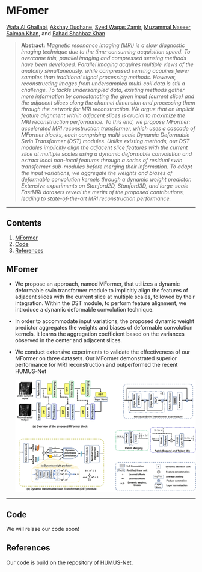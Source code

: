 # MFomer

[Wafa Al Ghallabi](https://github.com/wafaAlghallabi),
[Akshay Dudhane](https://github.com/akshaydudhane16),
[Syed Waqas Zamir](https://scholar.google.es/citations?user=WNGPkVQAAAAJ&hl=en),
[Muzammal Naseer](https://scholar.google.ch/citations?user=tM9xKA8AAAAJ&hl=en),
[Salman Khan](https://salman-h-khan.github.io),
and [Fahad Shahbaz Khan](https://scholar.google.es/citations?user=zvaeYnUAAAAJ&hl=en) 

> **Abstract:** *Magnetic resonance imaging (MRI) is a slow diagnostic imaging technique due to the time-consuming acquisition speed. To overcome this, parallel imaging and compressed sensing methods have been developed. Parallel imaging acquires multiple views of the anatomy simultaneously, while compressed sensing acquires fewer samples than traditional signal processing methods. However, reconstructing images from undersampled multi-coil data is still a challenge. To tackle undersampled data, existing methods gather more information by concatenating the given input (current slice) and the adjacent slices along the channel dimension and processing them through the network for MRI reconstruction. We argue that an implicit feature alignment within adjacent slices is crucial to maximize the MRI reconstruction performance. To this end, we propose MFormer: accelerated MRI reconstruction transformer, which uses a cascade of MFormer blocks, each comprising multi-scale Dynamic Deformable Swin Transformer (DST) modules. Unlike existing methods, our DST modules implicitly align the adjacent slice features with the current slice at multiple scales using a dynamic deformable convolution and extract local non-local features through a series of residual swin transformer sub-modules before merging their information. To adapt the input variations, we aggregate the weights and biases of deformable convolution kernels through a dynamic weight predictor. Extensive experiments on Stanford2D, Stanford3D, and large-scale FastMRI datasets reveal the merits of the proposed contributions, leading to state-of-the-art MRI reconstruction performance.* 

<hr />

## Contents
1. [MFormer](#Highlights)
2. [Code](#Installation)
8. [References](#References)

## MFomer

* We propose an approach, named MFormer, that utilizes a dynamic deformable swin transformer module to implicitly align the features of adjacent slices with the current slice at multiple scales, followed by their integration. Within the DST module, to perform feature alignment, we introduce a dynamic deformable convolution technique.
* In order to accommodate input variations, the proposed dynamic weight predictor aggregates the weights and biases of deformable convolution kernels. It learns the aggregation coefficient based on the variances observed in the center and adjacent slices.
* We conduct extensive experiments to validate the effectiveness of our MFormer on three datasets. Our MFormer demonstrated superior performance for MRI reconstruction and outperformed the recent HUMUS-Net

  ![main figure](block_diagram.jpg)
  
<hr>

## Code

We will relase our code soon!

## References

Our code is build on the repository of [HUMUS-Net](https://github.com/z-fabian/HUMUS-Net).

